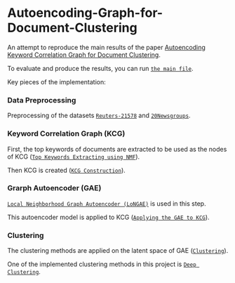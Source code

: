 # Autoencoding-Graph-for-Document-Clustering

An attempt to reproduce the main results of the paper [Autoencoding Keyword Correlation Graph for Document Clustering](https://www.aclweb.org/anthology/2020.acl-main.366/).

To evaluate and produce the results, you can run [`the main file`](src/main.py).

Key pieces of the implementation:

### Data Preprocessing
Preprocessing of the datasets [`Reuters-21578`](src/preparation/reuters_cleaning.py) and [`20Newsgroups`](src/preparation/the20news_cleaning.py).

### Keyword Correlation Graph (KCG)
First, the top keywords of documents are extracted to be used as the nodes of KCG ([`Top Keywords Extracting using NMF`](src/modelling/NMF_keyword_extraction.py)).

Then KCG is created ([`KCG Construction`](src/processing/KCG.py)).

### Grarph Autoencoder (GAE)
[`Local Neighborhood Graph Autoencoder (LoNGAE)`](src/modelling/LoNGAE/models/ae.py) is used in this step.

This autoencoder model is applied to KCG ([`Applying the GAE to KCG`](src/processing/GAE_to_KCG.py)).

### Clustering
The clustering methods are applied on the latent space of GAE ([`Clustering`](src/processing/embedding_clustering.py)).

One of the implemented clustering methods in this project is [`Deep Clustering`](src/modelling/deep_clustering/clustering_model.py).
